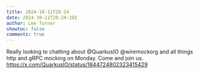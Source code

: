 ```yaml
---
title: 2024-10-11T20-24
date: 2024-10-11T20:24:29Z
author: Lee Turner
showtoc: false
comments: true
---
```


Really looking to chatting about @QuarkusIO @wiremockorg and all things http and gRPC mocking on Monday. Come and join us. https://x.com/QuarkusIO/status/1844724802323415429

